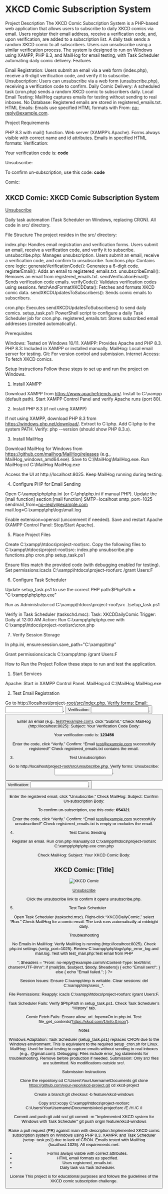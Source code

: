 <h1>XKCD Comic Subscription System</h1>
Project Description
The XKCD Comic Subscription System is a PHP-based web application that allows users to subscribe to daily XKCD comics via email. Users register their email address, receive a verification code, and, upon verification, are added to a subscription list. A daily task sends a random XKCD comic to all subscribers. Users can unsubscribe using a similar verification process. The system is designed to run on Windows using XAMPP, PHP 8.3, and MailHog for email testing, with Task Scheduler automating daily comic delivery.
Features

Email Registration: Users submit an email via a web form (index.php), receive a 6-digit verification code, and verify it to subscribe.
Unsubscription: Users can unsubscribe via a web form (unsubscribe.php), receiving a verification code to confirm.
Daily Comic Delivery: A scheduled task (cron.php) sends a random XKCD comic to subscribers daily.
Local Email Testing: MailHog captures emails for testing without sending to real inboxes.
No Database: Registered emails are stored in registered_emails.txt.
HTML Emails: Emails use specified HTML formats with From: no-reply@example.com.

Project Requirements

PHP 8.3 with mail() function.
Web server (XAMPP’s Apache).
Forms always visible with correct name and id attributes.
Emails in specified HTML formats:
Verification: <p>Your verification code is: <strong>code</strong></p>
Unsubscribe: <p>To confirm un-subscription, use this code: <strong>code</strong></p>
Comic: <h2>XKCD Comic: XKCD Comic Subscription System</h2><p><a href="[unsubscribe_url]" id="unsubscribe-button">Unsubscribe</a></p>


Daily task automation (Task Scheduler on Windows, replacing CRON).
All code in src/ directory.

File Structure
The project resides in the src/ directory:

index.php: Handles email registration and verification forms. Users submit an email, receive a verification code, and verify it to subscribe.
unsubscribe.php: Manages unsubscription. Users submit an email, receive a verification code, and confirm to unsubscribe.
functions.php: Contains core logic:
generateVerificationCode(): Generates a 6-digit code.
registerEmail(): Adds an email to registered_emails.txt.
unsubscribeEmail(): Removes an email from registered_emails.txt.
sendVerificationEmail(): Sends verification code emails.
verifyCode(): Validates verification codes using sessions.
fetchAndFormatXKCDData(): Fetches and formats XKCD comic data.
sendXKCDUpdatesToSubscribers(): Sends comic emails to subscribers.


cron.php: Executes sendXKCDUpdatesToSubscribers() to send daily comics.
setup_task.ps1: PowerShell script to configure a daily Task Scheduler job for cron.php.
registered_emails.txt: Stores subscribed email addresses (created automatically).

Prerequisites

Windows: Tested on Windows 10/11.
XAMPP: Provides Apache and PHP 8.3.
PHP 8.3: Included in XAMPP or installed manually.
MailHog: Local email server for testing.
Git: For version control and submission.
Internet Access: To fetch XKCD comics.

Setup Instructions
Follow these steps to set up and run the project on Windows.
1. Install XAMPP

Download XAMPP from https://www.apachefriends.org/.
Install to C:\xampp (default path).
Start XAMPP Control Panel and verify Apache runs (port 80).

2. Install PHP 8.3 (if not using XAMPP)

If not using XAMPP, download PHP 8.3 from https://windows.php.net/download/.
Extract to C:\php.
Add C:\php to the system PATH.
Verify: php --version (should show PHP 8.3.x).

3. Install MailHog

Download MailHog for Windows from https://github.com/mailhog/MailHog/releases (e.g., MailHog_windows_amd64.exe).
Save to C:\MailHog\MailHog.exe.
Run MailHog:cd C:\MailHog
MailHog.exe


Access the UI at http://localhost:8025.
Keep MailHog running during testing.

4. Configure PHP for Email Sending

Open C:\xampp\php\php.ini (or C:\php\php.ini if manual PHP).
Update the [mail function] section:[mail function]
SMTP=localhost
smtp_port=1025
sendmail_from=no-reply@example.com
mail.log=C:\xampp\php\logs\mail.log


Enable extension=openssl (uncomment if needed).
Save and restart Apache (XAMPP Control Panel: Stop/Start Apache).

5. Place Project Files

Create C:\xampp\htdocs\project-root\src.
Copy the following files to C:\xampp\htdocs\project-root\src:
index.php
unsubscribe.php
functions.php
cron.php
setup_task.ps1


Ensure files match the provided code (with debugging enabled for testing).
Set permissions:icacls C:\xampp\htdocs\project-root\src /grant Users:F



6. Configure Task Scheduler

Update setup_task.ps1 to use the correct PHP path:$PhpPath = "C:\xampp\php\php.exe"


Run as Administrator:cd C:\xampp\htdocs\project-root\src
.\setup_task.ps1


Verify in Task Scheduler (taskschd.msc):
Task: XKCDDailyComic
Trigger: Daily at 12:00 AM
Action: Run C:\xampp\php\php.exe with C:\xampp\htdocs\project-root\src\cron.php



7. Verify Session Storage

In php.ini, ensure:session.save_path="C:\xampp\tmp"


Grant permissions:icacls C:\xampp\tmp /grant Users:F



How to Run the Project
Follow these steps to run and test the application.
1. Start Services

Apache: Start in XAMPP Control Panel.
MailHog:cd C:\MailHog
MailHog.exe



2. Test Email Registration

Go to http://localhost/project-root/src/index.php.
Verify forms:
Email: <input name="email" id="email">, <button id="submit-email">
Verification: <input name="verification_code" id="verification_code">, <button id="submit-verification">


Enter an email (e.g., test@example.com), click “Submit.”
Check MailHog (http://localhost:8025):
Subject: Your Verification Code
Body: <p>Your verification code is: <strong>123456</strong></p>


Enter the code, click “Verify.”
Confirm: “Email test@example.com successfully registered!”
Check registered_emails.txt contains the email.

3. Test Unsubscription

Go to http://localhost/project-root/src/unsubscribe.php.
Verify forms:
Unsubscribe: <input name="unsubscribe_email" id="unsubscribe_email">, <button id="submit-unsubscribe">
Verification: <input name="verification_code" id="verification_code">, <button id="submit-verification">


Enter the registered email, click “Unsubscribe.”
Check MailHog:
Subject: Confirm Un-subscription
Body: <p>To confirm un-subscription, use this code: <strong>654321</strong></p>


Enter the code, click “Verify.”
Confirm: “Email test@example.com successfully unsubscribed!”
Check registered_emails.txt is empty or excludes the email.

4. Test Comic Sending

Register an email.
Run cron.php manually:cd C:\xampp\htdocs\project-root\src
C:\xampp\php\php.exe cron.php


Check MailHog:
Subject: Your XKCD Comic
Body: <h2>XKCD Comic: [Title]</h2><img src="[URL]" alt="XKCD Comic"><p><a href="http://localhost/project-root/src/unsubscribe.php" id="unsubscribe-button">Unsubscribe</a></p>


Click the unsubscribe link to confirm it opens unsubscribe.php.

5. Test Task Scheduler

Open Task Scheduler (taskschd.msc).
Right-click “XKCDDailyComic,” select “Run.”
Check MailHog for a comic email.
The task runs automatically at midnight daily.

Troubleshooting

No Emails in MailHog:
Verify MailHog is running (http://localhost:8025).
Check php.ini settings (smtp_port=1025).
Review C:\xampp\php\logs\php_error_log and mail.log.
Test with test_mail.php:<?php
$to = "test@example.com";
$subject = "Test Email";
$body = "<p>Test email from PHP</p>";
$headers = "From: no-reply@example.com\r\nContent-Type: text/html; charset=UTF-8\r\n";
if (mail($to, $subject, $body, $headers)) {
    echo "Email sent!";
} else {
    echo "Email failed.";
}
?>




Session Issues:
Ensure C:\xampp\tmp is writable.
Clear sessions: del C:\xampp\tmp\sess_*.


File Permissions:
Reapply: icacls C:\xampp\htdocs\project-root\src /grant Users:F.


Task Scheduler Fails:
Verify $PhpPath in setup_task.ps1.
Check Task Scheduler’s “History” tab.


Comic Fetch Fails:
Ensure allow_url_fopen=On in php.ini.
Test: file_get_contents('https://xkcd.com/1/info.0.json').



Notes

Windows Adaptation: Task Scheduler (setup_task.ps1) replaces CRON due to the Windows environment. This is equivalent to the required setup_cron.sh for Linux.
MailHog: Used for local testing to capture emails without sending to real inboxes (e.g., @gmail.com).
Debugging: Files include error_log statements for troubleshooting. Remove before production if needed.
Submission: Only src/ files are submitted. No modifications outside src/.

Submission Instructions

Clone the repository:cd C:\Users\YourUsername\Documents
git clone https://github.com/your-repo/xkcd-project.git
cd xkcd-project


Create a branch:git checkout -b feature/xkcd-windows


Copy src/:xcopy C:\xampp\htdocs\project-root\src C:\Users\YourUsername\Documents\xkcd-project\src /E /H /C /I


Commit and push:git add src/
git commit -m "Implemented XKCD system for Windows with Task Scheduler"
git push origin feature/xkcd-windows


Raise a pull request (PR) against main with description:Implemented XKCD comic subscription system on Windows using PHP 8.3, XAMPP, and Task Scheduler (setup_task.ps1) due to lack of CRON. Emails tested with MailHog (localhost:1025). All requirements met:
- Forms always visible with correct attributes.
- HTML email formats as specified.
- Uses registered_emails.txt.
- Daily task via Task Scheduler.



License
This project is for educational purposes and follows the guidelines of the XKCD comic subscription challenge.
